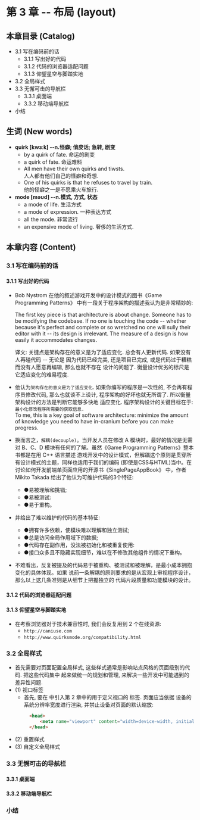 # 第 3 章 -- 布局 (layout)

## 本章目录 (Catalog)
- 3.1 写在编码前的话
    + 3.1.1 写出好的代码 
    + 3.1.2 代码的浏览器适配问题
    + 3.1.3 仰望星空与脚踏实地
- 3.2 全局样式
- 3.3 无懈可击的导航栏
    + 3.3.1 桌面端
    + 3.3.2 移动端导航栏
- 小结    

## 生词 (New words)
- **quirk [kwɜːk] --n.怪癖; 俏皮话; 急转, 剧变**
    + by a quirk of fate. 命运的剧变
    + a quirk of fate. 命运难料
    + All men have their own quirks and tiwsts.  
      人人都有他们自己的怪癖和奇想.
    + One of his quirks is that he refuses to travel by train.  
      他的怪癖之一是不愿乘火车旅行.
- **mode [məʊd] --n.模式, 方式, 状态**
    + a mode of life. 生活方式
    + a mode of expression. 一种表达方式
    + all the mode. 非常流行
    + an expensive mode of living. 奢侈的生活方式.


## 本章内容 (Content)
### 3.1 写在编码前的话
#### 3.1.1 写出好的代码 
- Bob Nystrom 在他的叙述游戏开发中的设计模式的图书《Game Programming Patterns》
  中有一段关于程序架构的描述我认为是非常精妙的:
  
  The first key piece is that architecture is about change. Someone has
  to be modifying the codebase. If no one is touching the code -- whether
  because it's perfect and complete or so wretched no one will sully their
  editor with it -- its design is irrelevant. The measure of a design 
  is how easily it accommodates changes.  
  
  译文:  关键点是架构存在的意义是为了适应变化. 总会有人更新代码. 如果没有人再碰代码 -- 无论是
  因为代码已经完美, 还是项目已完成, 或是代码过于糟糕而没有人愿意再编辑, 那么也就不存在
  设计的问题了. 衡量设计优劣的标尺是它适应变化的难易程度.
- 他认为`架构存在的意义是为了适应变化`. 如果你编写的程序是一次性的, 不会再有程序员修改代码,
  那么也就谈不上设计, 程序架构的好坏也就无所谓了. 所以衡量架构设计的方法是判断它能够多快地
  适应变化. 程序架构设计的关键目标在于: `最小化修改程序所需要的获取信息.`  
  To me, this is a key goal of software architecture: minimize the amount
  of knowledge you need to have in-cranium before you can make progress.
- 换而言之，`解耦(decouple)`。当开发人员在修改 A 模块时，最好的情况是无需对 B、C、D 
  模块有任何的了解。虽然《Game Programming Patterns》整本书都是在用 C++ 语言描述
  游戏开发中的设计模式，但解耦这个原则是贯穿所有设计模式的主题，同样也适用于我们的编码
  (即使是CSS与HTML)当中。在讨论如何开发前端单页面应用的开源书《SinglePageAppBook》
  中，作者 Mikito Takada 给出了他认为可维护代码的3个特征:
    + ●易被理解和挑错;
    + ●易被测试:
    + ●易于重构。
- 并给出了难以维护的代码的基本特征:
    + ●拥有许多依赖，使模块难以理解和独立测试;
    + ●总是访问全局作用域下的数据; 
    + ●代码存在副作用，没法被初始化和被重复使用:
    + ●接口众多且不隐藏实现细节，难以在不修改其他组件的情况下重构。
- 不难看出，反复被提及的代码易于被重构、被测试和被理解，是最小成本拥抱变化的具体体现。如果
  说前一条解耦的原则要求的是从宏观上审视程序设计，那么以上这几条准则是从细节上把握独立的
  代码片段质量和功能模块的设计。

#### 3.1.2 代码的浏览器适配问题
#### 3.1.3 仰望星空与脚踏实地
- 在考察浏览器对于技术兼容性时, 我们会反复用到 2 个在线资源:
    + `http://caniuse.com`
    + `http://www.quirksmode.org/compatibility.html`

### 3.2 全局样式
- 首先需要对页面配置全局样式, 这些样式通常是影响站点风格的页面级别的代码. 把这些代码集中
  起来做统一的规划和管理, 来解决一些开发中可能遇到的差异性问题.
- (1) 视口标签
    + 首先, 要在 <head> 中引入第 2 章中的用于定义视口的 <meta> 标签. 页面应当依据
      设备的系统分辨率宽度进行渲染, 并禁止设备对页面的默认缩放:  
      ```html
        <head>
            <meta name="viewport" content="width=device-width, initial-scale=1"/>
        </head>
      ```
- (2) 重置样式
- (3) 自定义全局样式

### 3.3 无懈可击的导航栏
#### 3.3.1 桌面端
#### 3.3.2 移动端导航栏

### 小结   